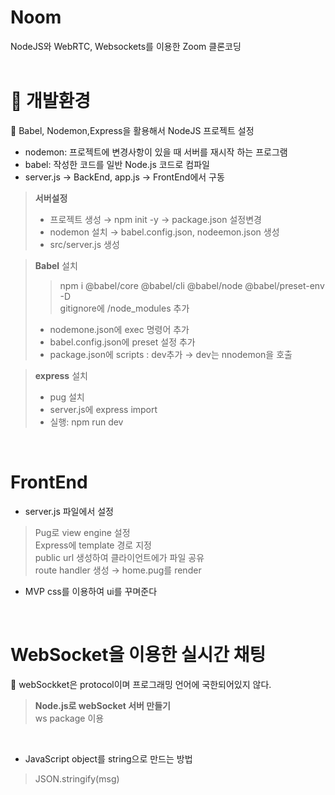 # Noom  
NodeJS와 WebRTC, Websockets를 이용한 Zoom 클론코딩  
<br>

# :blue_heart: 개발환경  
:star2: Babel, Nodemon,Express을 활용해서 NodeJS 프로젝트 설정  
+ nodemon: 프로젝트에 변경사항이 있을 때 서버를 재시작 하는 프로그램  
+ babel: 작성한 코드를 일반 Node.js 코드로 컴파일  
+ server.js → BackEnd, app.js → FrontEnd에서 구동  

> **서버설정**
> + 프로젝트 생성 → npm init -y → package.json 설정변경  
> + nodemon 설치 → babel.config.json, nodeemon.json 생성  
> + src/server.js 생성  
  
> **Babel** 설치  
>> npm i @babel/core @babel/cli @babel/node @babel/preset-env -D  
>> gitignore에 /node_modules 추가  
> + nodemone.json에 exec 명령어 추가  
> + babel.config.json에 preset 설정 추가  
> + package.json에 scripts : dev추가 → dev는 nnodemon을 호출  
  
> **express** 설치  
> + pug 설치  
> + server.js에 express import  
> + 실행: npm run dev  
  
<br>

# FrontEnd  
+ server.js 파일에서 설정  
> Pug로 view engine 설정  
> Express에 template 경로 지정  
> public url 생성하여 클라이언트에가 파일 공유  
> route handler 생성 → home.pug를 render  

+ MVP css를 이용하여 ui를 꾸며준다  

<br>

# WebSocket을 이용한 실시간 채팅  
:star2: webSockket은 protocol이며 프로그래밍 언어에 국한되어있지 않다.  
> **Node.js로 webSocket 서버 만들기**  
> ws package 이용  

<br>

+ JavaScript object를 string으로 만드는 방법  
> JSON.stringify(msg)  
